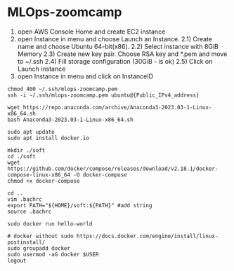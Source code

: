 # MLOps-zoomcamp
1) open AWS Console Home and create EC2 instance
2) open Instance in menu and choose Launch an Instance. 
2.1) Create name and choose Ubuntu 64-bit(x86). 
2.2) Select instance with 8GiB Memory
2.3) Create new key pair. Choose RSA key and *.pem and move to ~/.ssh
2.4) Fill storage configuration (30GiB - is ok)
2.5) Click on Launch instance
3) open Instance in menu and click on InstanceID
```
chmod 400 ~/.ssh/mlops-zoomcamp.pem
ssh -i ~/.ssh/mlops-zoomcamp.pem ubuntu@{Public_IPv4_address}

wget https://repo.anaconda.com/archive/Anaconda3-2023.03-1-Linux-x86_64.sh
bash Anaconda3-2023.03-1-Linux-x86_64.sh 

sudo apt update
sudo apt install docker.io

mkdir ./soft
cd ./soft
wget https://github.com/docker/compose/releases/download/v2.18.1/docker-compose-linux-x86_64 -O docker-compose
chmod +x docker-compose

cd ..
vim .bachrc
export PATH="${HOME}/soft:${PATH}" #add string
source .bachrc

sudo docker run hello-world 

# docker without sudo https://docs.docker.com/engine/install/linux-postinstall/
sudo groupadd docker
sudo usermod -aG docker $USER
logout


```


